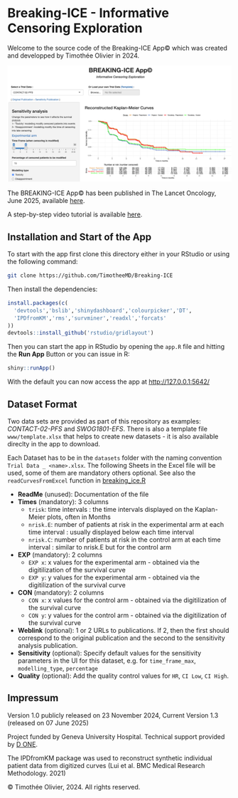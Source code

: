 # Breaking-ICE - Informative Censoring Exploration

Welcome to the source code of the Breaking-ICE App© which was created and developped by Timothée Olivier in 2024.

![](images/app-cropped.png)

The BREAKING-ICE App© has been published in The Lancet Oncology, June 2025, available [here](https://drive.google.com/file/d/1Oq6lNM__0qMAIMHCRj5D8LtYA8QFcZsb/view?usp=drive_link).

A step-by-step video tutorial is available [here](https://www.timotheeolivier-research.com/breaking-ice-tutorial).


## Installation and Start of the App

To start with the app first clone this directory either in your RStudio or using the following command:
```bash
git clone https://github.com/TimotheeMD/Breaking-ICE
```
Then install the dependencies:
```R
install.packages(c(
  'devtools','bslib','shinydashboard','colourpicker','DT',
  'IPDfromKM','rms','survminer','readxl','forcats'
))
devtools::install_github('rstudio/gridlayout')
```
Then you can start the app in RStudio by opening the `app.R` file and hitting the **Run App** Button
or you can issue in R:
```R
shiny::runApp()
```
With the default you can now access the app at <http://127.0.0.1:5642/>

## Dataset Format

Two data sets are provided as part of this repository as examples: *CONTACT-02-PFS* and *SWOG1801-EFS*.
There is also a template file `www/template.xlsx` that helps to create new datasets -
it is also available direclty in the app to download.

Each Dataset has to be in the `datasets` folder with the naming convention `Trial Data _ <name>.xlsx`.
The following Sheets in the Excel file will be used, some of them are mandatory others optional.
See also the `readCurvesFromExcel` function in [breaking_ice.R](breaking_ice.R)

- **ReadMe** (unused): Documentation of the file
- **Times** (mandatory): 3 columns
  - `trisk`:	time intervals : the time intervals displayed on the Kaplan-Meier plots, often in Months
  - `nrisk.E`:	number of patients at risk in the experimental arm at each time interval : usually displayed below each time interval
  - `nrisk.C`:	number of patients at risk in the control arm at each time interval : similar to nrisk.E but for the control arm
- **EXP** (mandatory): 2 columns
  - `EXP x`:	x values for the experimental arm - obtained via the digitilization of the survival curve
  - `EXP y`:	y values for the experimental arm - obtained via the digitilization of the survival curve
- **CON** (mandatory): 2 columns
  -	`CON x`:	x values for the control arm - obtained via the digitilization of the survival curve
  -	`CON y`:	y values for the control arm - obtained via the digitilization of the survival curve
- **Weblink** (optional): 1 or 2 URLs to publications. If 2, then the first should correspond to the original publication and the second to the sensitivity analysis publication.
- **Sensitivity** (optional): Specify default values for the sensitivity parameters in the UI for this dataset,
  e.g. for `time_frame_max`, `modelling_type`, `percentage`
- **Quality** (optional): Add the quality control values for `HR`, `CI Low`, `CI High`.


## Impressum

Version 1.0 publicly released on 23 November 2024, Current Version 1.3 (released on 07 June 2025)

Project funded by Geneva University Hospital. Technical support provided by [D ONE](https://www.d-one.ai).

The IPDfromKM package was used to reconstruct synthetic individual patient data from digitized curves (Lui et al. BMC Medical Research Methodology. 2021)

© Timothée Olivier, 2024. All rights reserved.
